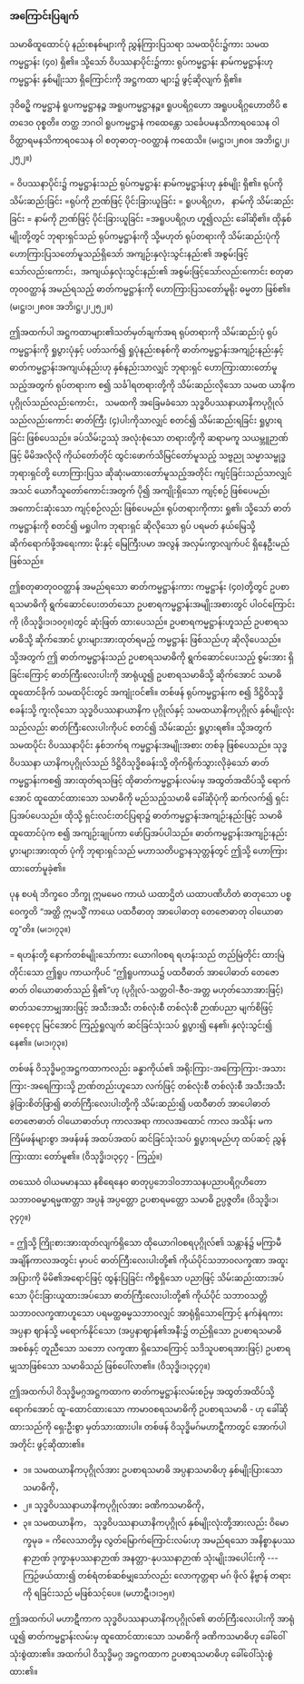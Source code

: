 ### အကြောင်းပြချက်

သမာဓိထူထောင်ပုံ နည်းစနစ်များကို ညွှန်ကြားပြသရာ သမထပိုင်း၌ကား သမထကမ္မဋ္ဌာန်း (၄၀) ရှိ၏။ 
သို့သော် ဝိပဿနာပိုင်း၌ကား ရုပ်ကမ္မဋ္ဌာန်း နာမ်ကမ္မဋ္ဌာန်းဟု ကမ္မဋ္ဌာန်း နှစ်မျိုးသာ ရှိကြောင်းကို အဋ္ဌကထာ များ၌ ဖွင့်ဆိုလျက် ရှိ၏။

ဒုဝိဓဥှိ ကမ္မဋ္ဌာနံ ရူပကမ္မဋ္ဌာနဉ္စ အရူပကမ္မဋ္ဌာနဉ္စ။ 
ရူပပရိဂ္ဂဟော  အရူပပရိဂ္ဂဟောတိပိ ဧတဒေ၀ ဝုစ္စတိ။ 
တတ္ထ ဘဂဝါ ရူပကမ္မဋ္ဌာနံ ကထေန္တော သင်္ခေပမနသိကာရ၀သေန ဝါ ဝိတ္ထာရမနသိကာရ၀သေန ဝါ စတုဓာတု-၀ဝတ္ထာနံ ကထေသိ။ (မ၊ဋ္ဌ၊၁၊၂၈၀။ အဘိ၊ဋ္ဌ၊၂၊၂၅၂။)

= ဝိပဿနာပိုင်း၌ ကမ္မဋ္ဌာန်းသည် ရုပ်ကမ္မဋ္ဌာန်း နာမ်ကမ္မဋ္ဌာန်းဟု နှစ်မျိုး ရှိ၏။ 
ရုပ်ကို သိမ်းဆည်းခြင်း =ရုပ်ကို ဉာဏ်ဖြင့် ပိုင်းခြားယူခြင်း = ရူပပရိဂ္ဂဟ， နာမ်ကို သိမ်းဆည်းခြင်း = နာမ်ကို ဉာဏ်ဖြင့် ပိုင်းခြားယူခြင်း =အရူပပရိဂ္ဂဟ ဟူ၍လည်း ခေါ်ဆို၏။ 
ထိုနှစ်မျိုးတို့တွင် ဘုရားရှင်သည် ရုပ်ကမ္မဋ္ဌာန်းကို သို့မဟုတ် ရုပ်တရားကို သိမ်းဆည်းပုံကို ဟောကြားပြသတော်မူသည်ရှိသော် အကျဉ်းနှလုံးသွင်းနည်း၏ အစွမ်းဖြင့်သော်လည်းကောင်း，အကျယ်နှလုံးသွင်းနည်း၏ အစွမ်းဖြင့်သော်လည်းကောင်း စတုဓာတု၀ဝတ္ထာန် အမည်ရသည့် ဓာတ်ကမ္မဋ္ဌာန်းကို ဟောကြားပြသတော်မူရိုး ဓမ္မတာ ဖြစ်၏။ (မ၊ဋ္ဌ၊၁၊၂၈၀။ အဘိ၊ဋ္ဌ၊၂၊၂၅၂။)

ဤအထက်ပါ အဋ္ဌကထာများ၏သတ်မှတ်ချက်အရ ရုပ်တရားကို သိမ်းဆည်းပုံ ရုပ်ကမ္မဋ္ဌာန်းကို ရှုပွားပုံနှင့် ပတ်သက်၍ ရှုပုံနည်းစနစ်ကို ဓာတ်ကမ္မဋ္ဌာန်းအကျဉ်းနည်းနှင့် ဓာတ်ကမ္မဋ္ဌာန်းအကျယ်နည်းဟု နှစ်နည်းသာလျှင် ဘုရားရှင် ဟောကြားထားတော်မူသည့်အတွက် ရုပ်တရားက စ၍ သင်္ခါရတရားတို့ကို သိမ်းဆည်းလိုသော သမထ ယာနိကပုဂ္ဂိုလ်သည်လည်းကောင်း， သမထကို အခြေမခံသော သုဒ္ဓဝိပဿနာယာနိကပုဂ္ဂိုလ်သည်လည်းကောင်း ဓာတ်ကြီး (၄)ပါးကိုသာလျှင် စတင်၍ သိမ်းဆည်းရခြင်း ရှုပွားရခြင်း ဖြစ်ပေသည်။ 
ခပ်သိမ်းဥဿုံ အလုံးစုံသော တရားတို့ကို ဆရာမကူ သယမ္ဘူဉာဏ်ဖြင့် မိမိအလိုလို ကိုယ်တော်တိုင် ထွင်းဖောက်သိမြင်တော်မူသည့် သဗ္ဗညု သမ္မာသမ္ဗုဒ္ဓဘုရားရှင်တို့ ဟောကြားပြသ ဆိုဆုံးမထားတော်မူသည့်အတိုင်း ကျင့်ခြင်းသည်သာလျှင် အသင် ယောဂီသူတော်ကောင်းအတွက် ပို၍ အကျိုးရှိသော ကျင့်စဉ် ဖြစ်ပေမည်၊ အကောင်းဆုံးသော ကျင့်စဉ်လည်း ဖြစ်ပေမည်။ 
ရုပ်တရားကိုကား ရှု၏၊ သို့သော် ဓာတ်ကမ္မဋ္ဌာန်းကို စတင်၍ မရှုပါက ဘုရားရှင် ဆိုလိုသော ရုပ် ပရမတ် နယ်မြေသို့ ဆိုက်ရောက်ဖို့အရေးကား မိုးနှင့် မြေကြီးပမာ အလွန် အလှမ်းကွာလျက်ပင် ရှိနေဦးမည် ဖြစ်သည်။

ဤစတုဓာတု၀ဝတ္ထာန် အမည်ရသော ဓာတ်ကမ္မဋ္ဌာန်းကား ကမ္မဋ္ဌာန်း (၄၀)တို့တွင် ဥပစာရသမာဓိကို ရွက်ဆောင်ပေးတတ်သော ဥပစာရကမ္မဋ္ဌာန်းအမျိုးအစားတွင် ပါဝင်ကြောင်းကို (ဝိသုဒ္ဓိ၊၁၊၁၀၇။)တွင် ဆုံးဖြတ် ထားပေသည်။ 
ဥပစာရကမ္မဋ္ဌာန်းဟူသည် ဥပစာရသမာဓိသို့ ဆိုက်အောင် ပွားများအားထုတ်ရမည့် ကမ္မဋ္ဌာန်း ဖြစ်သည်ဟု ဆိုလိုပေသည်။ 
သို့အတွက် ဤ ဓာတ်ကမ္မဋ္ဌာန်းသည် ဥပစာရသမာဓိကို ရွက်ဆောင်ပေးသည့် စွမ်းအား ရှိခြင်းကြောင့် ဓာတ်ကြီးလေးပါးကို အာရုံယူ၍ ဥပစာရသမာဓိသို့ ဆိုက်အောင် သမာဓိထူထောင်ခိုက် သမထပိုင်းတွင် အကျုံးဝင်၏။ 
တစ်ဖန် ရုပ်ကမ္မဋ္ဌာန်းက စ၍ ဒိဋ္ဌိဝိသုဒ္ဓိစခန်းသို့ ကူးလိုသော သုဒ္ဓဝိပဿနာယာနိက ပုဂ္ဂိုလ်နှင့် သမထယာနိကပုဂ္ဂိုလ် နှစ်မျိုးလုံးသည်လည်း ဓာတ်ကြီးလေးပါးကိုပင် စတင်၍ သိမ်းဆည်း ရှုပွားရ၏။ 
သို့အတွက် သမထပိုင်း ဝိပဿနာပိုင်း နှစ်ဘက်ရ ကမ္မဋ္ဌာန်းအမျိုးအစား တစ်ခု ဖြစ်ပေသည်။ 
သုဒ္ဓဝိပဿနာ ယာနိကပုဂ္ဂိုလ်သည် ဒိဋ္ဌိဝိသုဒ္ဓိစခန်းသို့ တိုက်ရိုက်သွားလိုခဲ့သော် ဓာတ်ကမ္မဋ္ဌာန်းကစ၍ အားထုတ်ရသဖြင့် ထိုဓာတ်ကမ္မဋ္ဌာန်းလမ်းမှ အထွတ်အထိပ်သို့ ရောက်အောင် ထူထောင်ထားသော သမာဓိကို မည်သည့်သမာဓိ ခေါ်ဆိုပုံကို ဆက်လက်၍ ရှင်းပြအပ်ပေသည်။ 
ထိုသို့ ရှင်းလင်းတင်ပြရာ၌ ဓာတ်ကမ္မဋ္ဌာန်းအကျဉ်းနည်းဖြင့် သမာဓိထူထောင်ပုံက စ၍ အကျဉ်းချုပ်ကာ ဖော်ပြအပ်ပါသည်။ 
ဓာတ်ကမ္မဋ္ဌာန်းအကျဉ်းနည်း ပွားများအားထုတ် ပုံကို ဘုရားရှင်သည် မဟာသတိပဋ္ဌာနသုတ္တန်တွင် ဤသို့ ဟောကြားထားတော်မူခဲ့၏။

ပုန စပရံ ဘိက္ခဝေ ဘိက္ခု ဣမမေ၀ ကာယံ ယထာဌိတံ ယထာပဏိဟိတံ ဓာတုသော ပစ္စဝေက္ခတိ “အတ္ထိ ဣမသ္မိံ ကာယေ ပထဝီဓာတု အာပေါဓာတု တေဇောဓာတု ဝါယောဓာတူ”တိ။ (မ၊၁၊၇၃။)

= ရဟန်းတို့ နောက်တစ်မျိုးသော်ကား ယောဂါ၀စရ ရဟန်းသည် တည်မြဲတိုင်း ထားမြဲတိုင်းသော ဤရူပ ကာယကိုပင် “ဤရူပကာယ၌ ပထဝီဓာတ် အာပေါဓာတ် တေဇောဓာတ် ဝါယောဓာတ်သည် ရှိ၏”ဟု (ပုဂ္ဂိုလ်-သတ္တဝါ-ဇီ၀-အတ္တ မဟုတ်သောအားဖြင့်) ဓာတ်သဘောမျှအားဖြင့် အသီးအသီး တစ်လုံးစီ တစ်လုံးစီ ဉာဏ်ပညာ မျက်စိဖြင့် စေ့စေ့ငုငု မြင်အောင် ကြည့်ရှုလျက် ဆင်ခြင်သုံးသပ် ရှုပွား၍ နေ၏၊ နှလုံးသွင်း၍ နေ၏။ 
<r>(မ၊၁၊၇၃။)</r>

တစ်ဖန် ဝိသုဒ္ဓိမဂ္ဂအဋ္ဌကထာကလည်း ခန္ဓာကိုယ်၏ အရိုးကြား-အကြောကြား-အသားကြား-အရေကြားသို့ ဉာဏ်တည်းဟူသော လက်ဖြင့် တစ်လုံးစီ တစ်လုံးစီ အသီးအသီး ခွဲခြားစိတ်ဖြာ၍ ဓာတ်ကြီးလေးပါးတို့ကို သိမ်းဆည်း၍ ပထဝီဓာတ် အာပေါဓာတ် တေဇောဓာတ် ဝါယောဓာတ်ဟု ကာလအရာ ကာလအထောင် ကာလ အသိန်း မက ကြိမ်ဖန်များစွာ အဖန်ဖန် အထပ်အထပ် ဆင်ခြင်သုံးသပ် ရှုပွားရမည်ဟု ထပ်ဆင့် ညွှန်ကြားထား တော်မူ၏။ (ဝိသုဒ္ဓိ၊၁၊၃၄၇ - ကြည့်။)

တဿေဝံ ဝါယမမာနဿ နစိရေနေ၀ ဓာတုပ္ပဘေဒါ၀ဘာသနပညာပရိဂ္ဂဟိတော သဘာ၀ဓမ္မာရမ္မဏတ္တာ အပ္ပနံ အပ္ပတ္တော ဥပစာရမတ္တော သမာဓိ ဥပ္ပဇ္ဇတိ။ (ဝိသုဒ္ဓိ၊၁၊၃၄၇။)

= ဤသို့ ကြိုးစားအားထုတ်လျက်ရှိသော ထိုယောဂါ၀စရပုဂ္ဂိုလ်၏ သန္တာန်၌ မကြာမီ အချိန်ကာလအတွင်း မှာပင် ဓာတ်ကြီးလေးပါးတို့၏ ကိုယ်ပိုင်သဘာ၀လက္ခဏာ အထူးအပြားကို မိမိ၏အရောင်ဖြင့် ထွန်းပြခြင်း ကိစ္စရှိသော ပညာဖြင့် သိမ်းဆည်းထားအပ်သော ပိုင်းခြားယူထားအပ်သော ဓာတ်ကြီးလေးပါးတို့၏ ကိုယ်ပိုင် သဘာ၀သတ္တိ သဘာ၀လက္ခဏာဟူသော ပရမတ္ထဓမ္မသဘာ၀လျှင် အာရုံရှိသောကြောင့် နက်နဲရကား အပ္ပနာ ဈာန်သို့ မရောက်နိုင်သော (အပ္ပနာဈာန်၏အနီး၌ တည်ရှိသော ဥပစာရသမာဓိအစစ်နှင့် တူညီသော သဘော လက္ခဏာ ရှိသောကြောင့် သဒိသူပစာရအားဖြင့်) ဥပစာရမျှသာဖြစ်သော သမာဓိသည် ဖြစ်ပေါ်လာ၏။ 
<r>(ဝိသုဒ္ဓိ၊၁၊၃၄၇။)</r>

ဤအထက်ပါ ဝိသုဒ္ဓိမဂ္ဂအဋ္ဌကထာက ဓာတ်ကမ္မဋ္ဌာန်းလမ်းစဉ်မှ အထွတ်အထိပ်သို့ ရောက်အောင် ထူ-ထောင်ထားသော ကာမာ၀စရသမာဓိကို ဥပစာရသမာဓိ - ဟု ခေါ်ဆိုထားသည်ကို ရှေးဦးစွာ မှတ်သားထားပါ။ 
တစ်ဖန် ဝိသုဒ္ဓိမဂ်မဟာဋီကာတွင် အောက်ပါအတိုင်း ဖွင့်ဆိုထား၏။

- ၁။ သမထယာနိကပုဂ္ဂိုလ်အား ဥပစာရသမာဓိ အပ္ပနာသမာဓိဟု နှစ်မျိုးပြားသော သမာဓိကို，
- ၂။ သုဒ္ဓဝိပဿနာယာနိကပုဂ္ဂိုလ်အား ခဏိကသမာဓိကို，
- ၃။ သမထယာနိက， သုဒ္ဓဝိပဿနာယာနိကပုဂ္ဂိုလ် နှစ်မျိုးလုံးတို့အားလည်း ဝိမောက္ခမုခ = ကိလေသာတို့မှ လွတ်မြောက်ကြောင်းလမ်းဟု အမည်ရသော အနိစ္စာနုပဿနာဉာဏ် ဒုက္ခာနုပဿနာဉာဏ် အနတ္တာ-နုပဿနာဉာဏ် သုံးမျိုးအပေါင်းကို --- ကြဉ်ဖယ်ထား၍ တစ်ရံတစ်ဆစ်မျှသော်လည်း လောကုတ္တရာ မဂ် ဖိုလ် နိဗ္ဗာန် တရားကို ရခြင်းသည် မဖြစ်သင့်ပေ။ (မဟာဋီ၊၁၊၁၅။)

ဤအထက်ပါ မဟာဋီကာက သုဒ္ဓဝိပဿနာယာနိကပုဂ္ဂိုလ်၏ ဓာတ်ကြီးလေးပါးကို အာရုံယူ၍ ဓာတ်ကမ္မဋ္ဌာန်းလမ်းမှ ထူထောင်ထားသော သမာဓိကို ခဏိကသမာဓိဟု ခေါ်ဝေါ်သုံးစွဲထား၏။ 
အထက်ပါ ဝိသုဒ္ဓိမဂ္ဂ အဋ္ဌကထာက ဥပစာရသမာဓိဟု ခေါ်ဝေါ်သုံးစွဲထား၏။